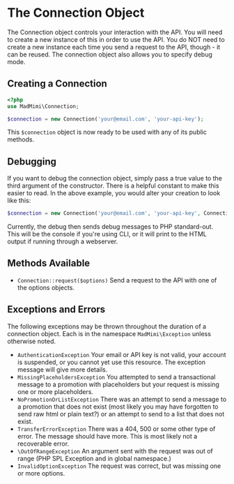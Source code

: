 # The Connection Object

The Connection object controls your interaction with the API.  You will need to create a new instance of this in order
to use the API.  You do NOT need to create a new instance each time you send a request to the API, though - it can
be reused.  The connection object also allows you to specify debug mode.

## Creating a Connection

```php
<?php
use MadMimi\Connection;

$connection = new Connection('your@email.com', 'your-api-key');
```

This `$connection` object is now ready to be used with any of its public methods.

## Debugging

If you want to debug the connection object, simply pass a true value to the third argument of the constructor.  There
is a helpful constant to make this easier to read.  In the above example, you would alter your creation to look like this:

```php
$connection = new Connection('your@email.com', 'your-api-key', Connection::ENABLE_DEBUG);
```

Currently, the debug then sends debug messages to PHP standard-out.  This will be the console if you're using CLI, or
it will print to the HTML output if running through a webserver.

## Methods Available

- `Connection::request($options)` Send a request to the API with one of the options objects.

## Exceptions and Errors

The following exceptions may be thrown throughout the duration of a connection object.  Each is in the namespace
`MadMimi\Exception` unless otherwise noted.

- `AuthenticationException` Your email or API key is not valid, your account is suspended, or you cannot yet use this resource.  The exception message will give more details.
- `MissingPlaceholdersException` You attempted to send a transactional message to a promotion with placeholders but your request is missing one or more placeholders.
- `NoPromotionOrListException` There was an attempt to send a message to a promotion that does not exist (most likely you may have forgotten to send raw html or plain text?) or an attempt to send to a list that does not exist.
- `TransferErrorException` There was a 404, 500 or some other type of error.  The message should have more.  This is most likely not a recoverable error.
- `\OutOfRangeException` An argument sent with the request was out of range (PHP SPL Exception and in global namespace.)
- `InvalidOptionException` The request was correct, but was missing one or more options.
